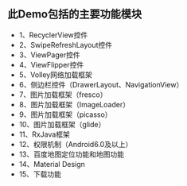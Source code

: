 ## 此Demo包括的主要功能模块
* 1、RecyclerView控件                                    
* 2、SwipeRefreshLayout控件
* 3、ViewPager控件
* 4、ViewFlipper控件
* 5、Volley网络加载框架
* 6、侧边栏控件（DrawerLayout、NavigationView）
* 7、图片加载框架（fresco）
* 8、图片加载框架（ImageLoader）
* 9、图片加载框架（picasso）
* 10、图片加载框架（glide）
* 11、RxJava框架
* 12、权限机制（Android6.0及以上）
* 13、百度地图定位功能和地图功能
* 14、Material Design
* 15、下载功能
